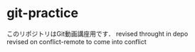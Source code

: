 # git-practice
このリポジトリはGit動画講座用です．
revised throught in depo  
revised on conflict-remote to come into conflict
